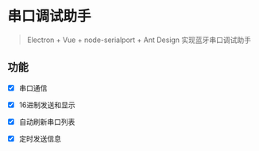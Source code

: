 # 串口调试助手

> Electron + Vue + node-serialport + Ant Design 实现蓝牙串口调试助手

## 功能

- [x] 串口通信
- [x] 16进制发送和显示
- [x] 自动刷新串口列表
- [x] 定时发送信息

